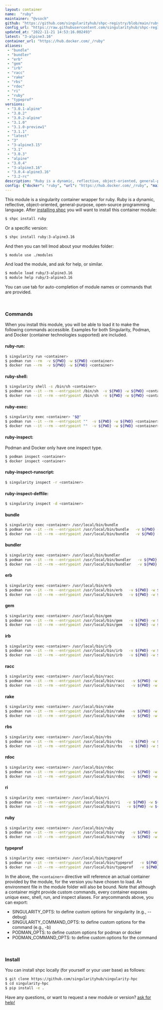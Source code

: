 ```yaml
---
layout: container
name:  "ruby"
maintainer: "@vsoch"
github: "https://github.com/singularityhub/shpc-registry/blob/main/ruby/container.yaml"
config_url: "https://raw.githubusercontent.com/singularityhub/shpc-registry/main/ruby/container.yaml"
updated_at: "2022-11-21 14:53:16.002493"
latest: "3-alpine3.16"
container_url: "https://hub.docker.com/_/ruby"
aliases:
 - "bundle"
 - "bundler"
 - "erb"
 - "gem"
 - "irb"
 - "racc"
 - "rake"
 - "rbs"
 - "rdoc"
 - "ri"
 - "ruby"
 - "typeprof"
versions:
 - "3.0.1-alpine"
 - "3.0.2"
 - "3.0.2-alpine"
 - "3.1.0"
 - "3.1.0-preview1"
 - "3.1.1"
 - "latest"
 - "3"
 - "3-alpine3.15"
 - "3.1"
 - "3.0.3"
 - "alpine"
 - "3.0.4"
 - "3-alpine3.16"
 - "3.0.4-alpine3.16"
 - "3.2-rc"
description: "Ruby is a dynamic, reflective, object-oriented, general-purpose, open-source programming language."
config: {"docker": "ruby", "url": "https://hub.docker.com/_/ruby", "maintainer": "@vsoch", "description": "Ruby is a dynamic, reflective, object-oriented, general-purpose, open-source programming language.", "latest": {"3-alpine3.16": "sha256:a39e26d0598837f08c75a42c8b0886d9ed5cc862c4b535662922ee1d05272fca"}, "tags": {"3.0.1-alpine": "sha256:c7d2b6967cbf1d84477232ec8ad165585bed1f2cf8870eca86b3f90b1369313f", "3.0.2": "sha256:15dd21ae353c5f4faebed038d9d131c47b9fd84c14be8c3cfbc750204b63f009", "3.0.2-alpine": "sha256:b5e479ebc175726b5b77168b78b0322fec55e730c96f38ce8ca5b565aceca3a6", "3.1.0": "sha256:249deb7f2b1a01f034141f529a2daeecdfd2c04aa1e2b456bf328d899779ad7c", "3.1.0-preview1": "sha256:8740dc6f4d6468c6fc22f177c4159671ddd517f4ec3a7154549ffe1972d1f9a2", "3.1.1": "sha256:02132b99bb12b791701ae9bd86119eb879e49478b7b5d840c6c7cc9281ee63c0", "latest": "sha256:933ec5cdaeae085292f00f69fd923f680f9d5a82959db74687cbbbd403b85a19", "3": "sha256:933ec5cdaeae085292f00f69fd923f680f9d5a82959db74687cbbbd403b85a19", "3-alpine3.15": "sha256:8ba64fe965118f9c4e897a14a52fa06e47abc67cc957669eb0443f23d55a6a5c", "3.1": "sha256:933ec5cdaeae085292f00f69fd923f680f9d5a82959db74687cbbbd403b85a19", "3.0.3": "sha256:7c57b474163e01f1518ff830dffef023fbd014378edd414526562137edc1400f", "alpine": "sha256:a39e26d0598837f08c75a42c8b0886d9ed5cc862c4b535662922ee1d05272fca", "3.0.4": "sha256:da783d57c55071b2f0edc23b9c4e486f3b79bcb86d2008c4864e84aaa319bee7", "3-alpine3.16": "sha256:a39e26d0598837f08c75a42c8b0886d9ed5cc862c4b535662922ee1d05272fca", "3.0.4-alpine3.16": "sha256:a271678151366a85c0cd76d684fe634f9baed5fb9d0f380caa8bc23b41d4ff59", "3.2-rc": "sha256:c85ede96f4e8feceaa01ebf1ce0a601105bbc0a036e3ba04e519731b9db6f1a4"}, "aliases": {"bundle": "/usr/local/bin/bundle", "bundler": "/usr/local/bin/bundler", "erb": "/usr/local/bin/erb", "gem": "/usr/local/bin/gem", "irb": "/usr/local/bin/irb", "racc": "/usr/local/bin/racc", "rake": "/usr/local/bin/rake", "rbs": "/usr/local/bin/rbs", "rdoc": "/usr/local/bin/rdoc", "ri": "/usr/local/bin/ri", "ruby": "/usr/local/bin/ruby", "typeprof": "/usr/local/bin/typeprof"}}
---
```


This module is a singularity container wrapper for ruby.
Ruby is a dynamic, reflective, object-oriented, general-purpose, open-source programming language.
After [installing shpc](#install) you will want to install this container module:


```bash
$ shpc install ruby
```

Or a specific version:

```bash
$ shpc install ruby:3-alpine3.16
```

And then you can tell lmod about your modules folder:

```bash
$ module use ./modules
```

And load the module, and ask for help, or similar.

```bash
$ module load ruby/3-alpine3.16
$ module help ruby/3-alpine3.16
```

You can use tab for auto-completion of module names or commands that are provided.

<br>

### Commands

When you install this module, you will be able to load it to make the following commands accessible.
Examples for both Singularity, Podman, and Docker (container technologies supported) are included.

#### ruby-run:

```bash
$ singularity run <container>
$ podman run --rm  -v ${PWD} -w ${PWD} <container>
$ docker run --rm  -v ${PWD} -w ${PWD} <container>
```

#### ruby-shell:

```bash
$ singularity shell -s /bin/sh <container>
$ podman run --it --rm --entrypoint /bin/sh  -v ${PWD} -w ${PWD} <container>
$ docker run --it --rm --entrypoint /bin/sh  -v ${PWD} -w ${PWD} <container>
```

#### ruby-exec:

```bash
$ singularity exec <container> "$@"
$ podman run --it --rm --entrypoint ""  -v ${PWD} -w ${PWD} <container> "$@"
$ docker run --it --rm --entrypoint ""  -v ${PWD} -w ${PWD} <container> "$@"
```

#### ruby-inspect:

Podman and Docker only have one inspect type.

```bash
$ podman inspect <container>
$ docker inspect <container>
```

#### ruby-inspect-runscript:

```bash
$ singularity inspect -r <container>
```

#### ruby-inspect-deffile:

```bash
$ singularity inspect -d <container>
```


#### bundle

```bash
$ singularity exec <container> /usr/local/bin/bundle
$ podman run --it --rm --entrypoint /usr/local/bin/bundle   -v ${PWD} -w ${PWD} <container> -c " $@"
$ docker run --it --rm --entrypoint /usr/local/bin/bundle   -v ${PWD} -w ${PWD} <container> -c " $@"
```


#### bundler

```bash
$ singularity exec <container> /usr/local/bin/bundler
$ podman run --it --rm --entrypoint /usr/local/bin/bundler   -v ${PWD} -w ${PWD} <container> -c " $@"
$ docker run --it --rm --entrypoint /usr/local/bin/bundler   -v ${PWD} -w ${PWD} <container> -c " $@"
```


#### erb

```bash
$ singularity exec <container> /usr/local/bin/erb
$ podman run --it --rm --entrypoint /usr/local/bin/erb   -v ${PWD} -w ${PWD} <container> -c " $@"
$ docker run --it --rm --entrypoint /usr/local/bin/erb   -v ${PWD} -w ${PWD} <container> -c " $@"
```


#### gem

```bash
$ singularity exec <container> /usr/local/bin/gem
$ podman run --it --rm --entrypoint /usr/local/bin/gem   -v ${PWD} -w ${PWD} <container> -c " $@"
$ docker run --it --rm --entrypoint /usr/local/bin/gem   -v ${PWD} -w ${PWD} <container> -c " $@"
```


#### irb

```bash
$ singularity exec <container> /usr/local/bin/irb
$ podman run --it --rm --entrypoint /usr/local/bin/irb   -v ${PWD} -w ${PWD} <container> -c " $@"
$ docker run --it --rm --entrypoint /usr/local/bin/irb   -v ${PWD} -w ${PWD} <container> -c " $@"
```


#### racc

```bash
$ singularity exec <container> /usr/local/bin/racc
$ podman run --it --rm --entrypoint /usr/local/bin/racc   -v ${PWD} -w ${PWD} <container> -c " $@"
$ docker run --it --rm --entrypoint /usr/local/bin/racc   -v ${PWD} -w ${PWD} <container> -c " $@"
```


#### rake

```bash
$ singularity exec <container> /usr/local/bin/rake
$ podman run --it --rm --entrypoint /usr/local/bin/rake   -v ${PWD} -w ${PWD} <container> -c " $@"
$ docker run --it --rm --entrypoint /usr/local/bin/rake   -v ${PWD} -w ${PWD} <container> -c " $@"
```


#### rbs

```bash
$ singularity exec <container> /usr/local/bin/rbs
$ podman run --it --rm --entrypoint /usr/local/bin/rbs   -v ${PWD} -w ${PWD} <container> -c " $@"
$ docker run --it --rm --entrypoint /usr/local/bin/rbs   -v ${PWD} -w ${PWD} <container> -c " $@"
```


#### rdoc

```bash
$ singularity exec <container> /usr/local/bin/rdoc
$ podman run --it --rm --entrypoint /usr/local/bin/rdoc   -v ${PWD} -w ${PWD} <container> -c " $@"
$ docker run --it --rm --entrypoint /usr/local/bin/rdoc   -v ${PWD} -w ${PWD} <container> -c " $@"
```


#### ri

```bash
$ singularity exec <container> /usr/local/bin/ri
$ podman run --it --rm --entrypoint /usr/local/bin/ri   -v ${PWD} -w ${PWD} <container> -c " $@"
$ docker run --it --rm --entrypoint /usr/local/bin/ri   -v ${PWD} -w ${PWD} <container> -c " $@"
```


#### ruby

```bash
$ singularity exec <container> /usr/local/bin/ruby
$ podman run --it --rm --entrypoint /usr/local/bin/ruby   -v ${PWD} -w ${PWD} <container> -c " $@"
$ docker run --it --rm --entrypoint /usr/local/bin/ruby   -v ${PWD} -w ${PWD} <container> -c " $@"
```


#### typeprof

```bash
$ singularity exec <container> /usr/local/bin/typeprof
$ podman run --it --rm --entrypoint /usr/local/bin/typeprof   -v ${PWD} -w ${PWD} <container> -c " $@"
$ docker run --it --rm --entrypoint /usr/local/bin/typeprof   -v ${PWD} -w ${PWD} <container> -c " $@"
```



In the above, the `<container>` directive will reference an actual container provided
by the module, for the version you have chosen to load. An environment file in the
module folder will also be bound. Note that although a container
might provide custom commands, every container exposes unique exec, shell, run, and
inspect aliases. For anycommands above, you can export:

 - SINGULARITY_OPTS: to define custom options for singularity (e.g., --debug)
 - SINGULARITY_COMMAND_OPTS: to define custom options for the command (e.g., -b)
 - PODMAN_OPTS: to define custom options for podman or docker
 - PODMAN_COMMAND_OPTS: to define custom options for the command

<br>

### Install

You can install shpc locally (for yourself or your user base) as follows:

```bash
$ git clone https://github.com/singularityhub/singularity-hpc
$ cd singularity-hpc
$ pip install -e .
```

Have any questions, or want to request a new module or version? [ask for help!](https://github.com/singularityhub/singularity-hpc/issues)